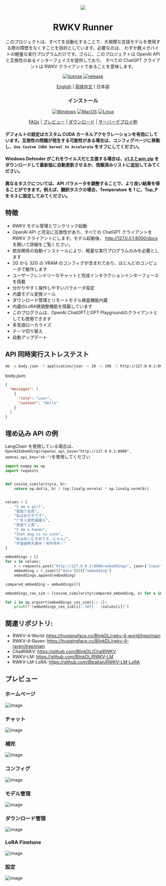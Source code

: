<p align="center">
    <img src="https://github.com/josStorer/RWKV-Runner/assets/13366013/d24834b0-265d-45f5-93c0-fac1e19562af">
</p>

<h1 align="center">RWKV Runner</h1>

<div align="center">

このプロジェクトは、すべてを自動化することで、大規模な言語モデルを使用する際の障壁をなくすことを目的としています。必要なのは、
わずか数メガバイトの軽量な実行プログラムだけです。さらに、このプロジェクトは OpenAI API と互換性のあるインターフェイスを提供しており、
すべての ChatGPT クライアントは RWKV クライアントであることを意味します。

[![license][license-image]][license-url]
[![release][release-image]][release-url]

[English](README.md) | [简体中文](README_ZH.md) | 日本語

### インストール

[![Windows][Windows-image]][Windows-url]
[![MacOS][MacOS-image]][MacOS-url]
[![Linux][Linux-image]][Linux-url]

[FAQs](https://github.com/josStorer/RWKV-Runner/wiki/FAQs) | [プレビュー](#Preview) | [ダウンロード][download-url] | [サーバーデプロイ例](https://github.com/josStorer/RWKV-Runner/tree/master/deploy-examples)

[license-image]: http://img.shields.io/badge/license-MIT-blue.svg

[license-url]: https://github.com/josStorer/RWKV-Runner/blob/master/LICENSE

[release-image]: https://img.shields.io/github/release/josStorer/RWKV-Runner.svg

[release-url]: https://github.com/josStorer/RWKV-Runner/releases/latest

[download-url]: https://github.com/josStorer/RWKV-Runner/releases

[Windows-image]: https://img.shields.io/badge/-Windows-blue?logo=windows

[Windows-url]: https://github.com/josStorer/RWKV-Runner/blob/master/build/windows/Readme_Install.txt

[MacOS-image]: https://img.shields.io/badge/-MacOS-black?logo=apple

[MacOS-url]: https://github.com/josStorer/RWKV-Runner/blob/master/build/darwin/Readme_Install.txt

[Linux-image]: https://img.shields.io/badge/-Linux-black?logo=linux

[Linux-url]: https://github.com/josStorer/RWKV-Runner/blob/master/build/linux/Readme_Install.txt

</div>

#### デフォルトの設定はカスタム CUDA カーネルアクセラレーションを有効にしています。互換性の問題が発生する可能性がある場合は、コンフィグページに移動し、`Use Custom CUDA kernel to Accelerate` をオフにしてください。

#### Windows Defender がこれをウイルスだと主張する場合は、[v1.3.7_win.zip](https://github.com/josStorer/RWKV-Runner/releases/download/v1.3.7/RWKV-Runner_win.zip) をダウンロードして最新版に自動更新させるか、信頼済みリストに追加してみてください。

#### 異なるタスクについては、API パラメータを調整することで、より良い結果を得ることができます。例えば、翻訳タスクの場合、Temperature を 1 に、Top_P を 0.3 に設定してみてください。

## 特徴

- RWKV モデル管理とワンクリック起動
- OpenAI API と完全に互換性があり、すべての ChatGPT クライアントを RWKV クライアントにします。モデル起動後、
  http://127.0.0.1:8000/docs を開いて詳細をご覧ください。
- 依存関係の自動インストールにより、軽量な実行プログラムのみを必要とします
- 2G から 32G の VRAM のコンフィグが含まれており、ほとんどのコンピュータで動作します
- ユーザーフレンドリーなチャットと完成インタラクションインターフェースを搭載
- 分かりやすく操作しやすいパラメータ設定
- 内蔵モデル変換ツール
- ダウンロード管理とリモートモデル検査機能内蔵
- 内蔵のLoRA微調整機能を搭載しています
- このプログラムは、OpenAI ChatGPTとGPT Playgroundのクライアントとしても使用できます
- 多言語ローカライズ
- テーマ切り替え
- 自動アップデート

## API 同時実行ストレステスト

```bash
ab -p body.json -T application/json -c 20 -n 100 -l http://127.0.0.1:8000/chat/completions
```

body.json:

```json
{
  "messages": [
    {
      "role": "user",
      "content": "Hello"
    }
  ]
}
```

## 埋め込み API の例

LangChain を使用している場合は、`OpenAIEmbeddings(openai_api_base="http://127.0.0.1:8000", openai_api_key="sk-")`を使用してください

```python
import numpy as np
import requests


def cosine_similarity(a, b):
    return np.dot(a, b) / (np.linalg.norm(a) * np.linalg.norm(b))


values = [
    "I am a girl",
    "我是个女孩",
    "私は女の子です",
    "广东人爱吃福建人",
    "我是个人类",
    "I am a human",
    "that dog is so cute",
    "私はねこむすめです、にゃん♪",
    "宇宙级特大事件！号外号外！"
]

embeddings = []
for v in values:
    r = requests.post("http://127.0.0.1:8000/embeddings", json={"input": v})
    embedding = r.json()["data"][0]["embedding"]
    embeddings.append(embedding)

compared_embedding = embeddings[0]

embeddings_cos_sim = [cosine_similarity(compared_embedding, e) for e in embeddings]

for i in np.argsort(embeddings_cos_sim)[::-1]:
    print(f"{embeddings_cos_sim[i]:.10f} - {values[i]}")
```

## 関連リポジトリ:

- RWKV-4-World: https://huggingface.co/BlinkDL/rwkv-4-world/tree/main
- RWKV-4-Raven: https://huggingface.co/BlinkDL/rwkv-4-raven/tree/main
- ChatRWKV: https://github.com/BlinkDL/ChatRWKV
- RWKV-LM: https://github.com/BlinkDL/RWKV-LM
- RWKV-LM-LoRA: https://github.com/Blealtan/RWKV-LM-LoRA

## プレビュー

### ホームページ

![image](https://github.com/josStorer/RWKV-Runner/assets/13366013/d7f24d80-f382-428d-8b28-edf87e1549e2)

### チャット

![image](https://github.com/josStorer/RWKV-Runner/assets/13366013/80009872-528f-4932-aeb2-f724fa892e7c)

### 補完

![image](https://github.com/josStorer/RWKV-Runner/assets/13366013/bf49de8e-3b89-4543-b1ef-7cd4b19a1836)

### コンフィグ

![image](https://github.com/josStorer/RWKV-Runner/assets/13366013/48befdc6-e03c-4851-9bee-22f77ee2640e)

### モデル管理

![image](https://github.com/josStorer/RWKV-Runner/assets/13366013/367fe4f8-cc12-475f-9371-3cf62cdbf293)

### ダウンロード管理

![image](https://github.com/josStorer/RWKV-Runner/assets/13366013/c8153cf9-c8cb-4618-8268-60c82a5be539)

### LoRA Finetune

![image](https://github.com/josStorer/RWKV-Runner/assets/13366013/4715045a-683e-4d2a-9b0e-090c7a5df63f)

### 設定

![image](https://github.com/josStorer/RWKV-Runner/assets/13366013/1067e635-8c07-4217-86a8-e48a5fcbb075)

